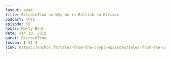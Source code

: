 ```yaml
---
layout: page
title: BitcoinTina on Why he is Bullish on Bitcoin
podcast: TFTC
episode: 55
hosts: Marty Bent
date: Jan 18, 2019
guest: BitcoinTina
lesson: ['21']
link: https://anchor.fm/tales-from-the-crypt/episodes/Tales-from-the-Crypt-55-BitcoinTINA-aka-Rick-Flex-e2vpt9
---
```

